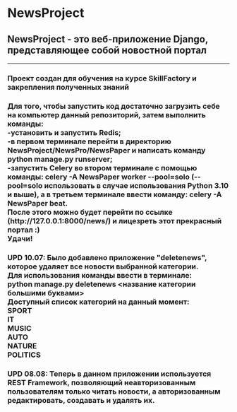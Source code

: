 # NewsProject
<h2>NewsProject - это веб-приложение Django, представляющее собой новостной портал</h2>
<hr>

<h3>Проект создан для обучения на курсе SkillFactory и закрепления полученных знаний</h3>

<h3>Для того, чтобы запустить код достаточно загрузить себе на компьютер данный репозиторий, затем выполнить команды:<br>
  -установить и запустить Redis;<br>
  -в первом терминале перейти в директорию NewsProject/NewsPro/NewsPaper и написать команду python manage.py runserver;<br>
  -запустить Celery во втором терминале с помощью команды: celery -A NewsPaper worker  --pool=solo (--pool=solo использовать в случае использования Python 3.10 и выше), а в третьем терминале ввести команду: celery -A NewsPaper beat.<br> 
  После этого можно будет перейти по ссылке (http://127.0.0.1:8000/news/) и лицезреть этот прекрасный портал :)<br>
  Удачи!</h3>

  <h3>UPD 10.07: Было добавлено приложение "deletenews", которое удаляет все новости выбранной категории.<br> Для использования команды ввести в терминале: <br> python manage.py deletenews <название категории большими буквами> <br> Доступный список категорий на данный момент:<br> SPORT <br> IT <br> MUSIC <br> AUTO <br> NATURE <br> POLITICS</h3>

  <h3>UPD 08.08: Теперь в данном приложении используется REST Framework, позволяющий неавторизованным пользователям только читать новости, а авторизованным редактировать, создавать и удалять их.</h3>
  
